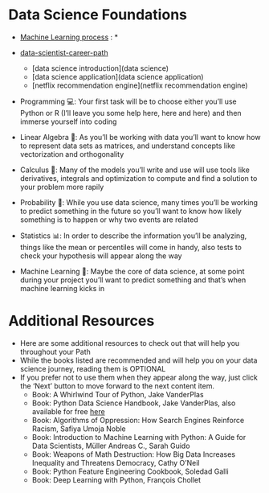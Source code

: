 # Data Science Foundations

- [Machine Learning process](Machine-Learning-process) : *
- [data-scientist-career-path](data-scientist-career-path)
    - [data science introduction](data science)
    - [data science application](data science application)
    - [netflix recommendation engine](netflix recommendation engine)

- Programming 💻: Your first task will be to choose either you’ll use Python or R (I’ll leave you some help here, here and here) and then immerse yourself into coding
- Linear Algebra 📐: As you’ll be working with data you’ll want to know how to represent data sets as matrices, and understand concepts like vectorization and orthogonality
- Calculus 🔗: Many of the models you’ll write and use will use tools like derivatives, integrals and optimization to compute and find a solution to your problem more rapily
- Probability 🎲: While you use data science, many times you’ll be working to predict something in the future so you’ll want to know how likely something is to happen or why two events are related
- Statistics 📊: In order to describe the information you’ll be analyzing, things like the mean or percentiles will come in handy, also tests to check your hypothesis will appear along the way
- Machine Learning 🤖: Maybe the core of data science, at some point during your project you’ll want to predict something and that’s when machine learning kicks in

# Additional Resources
- Here are some additional resources to check out that will help you throughout your Path
- While the books listed are recommended and will help you on your data science journey, reading them is OPTIONAL
- If you prefer not to use them when they appear along the way, just click the ‘Next’ button to move forward to the next content item.
    - Book: A Whirlwind Tour of Python, Jake VanderPlas
    - Book: Python Data Science Handbook, Jake VanderPlas, also available for free [here](https://jakevdp.github.io/PythonDataScienceHandbook/)
    - Book: Algorithms of Oppression: How Search Engines Reinforce Racism, Safiya Umoja Noble
    - Book: Introduction to Machine Learning with Python: A Guide for Data Scientists, Müller Andreas C., Sarah Guido
    - Book: Weapons of Math Destruction: How Big Data Increases Inequality and Threatens Democracy, Cathy O’Neil
    - Book: Python Feature Engineering Cookbook, Soledad Galli
    - Book: Deep Learning with Python, François Chollet
